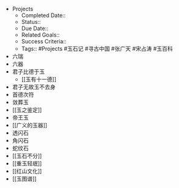 - Projects
    - Completed Date::
    - Status::
    - Due Date::
    - Related Goals::
    - Success Criteria:: 
    - Tags:: #Projects #玉石记 #寻古中国 #张广天 #宋占涛 #玉百科
- 六瑞
- 六器
- 君子比德于玉
    - [[玉有十一德]]
- 君子无故玉不去身
- 首德次符
- 敛葬玉
- [[玉之鉴定]] 
- 帝王玉
- [[广义的玉器]]
- 透闪石
- 角闪石
- 蛇纹石
- [[玉石不分]]
- [[重玉轻珉]]
- [[红山文化]]
- [[玉图谱]]
